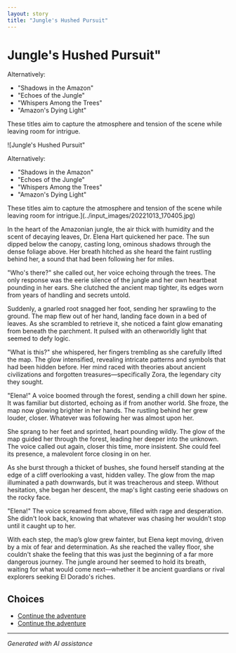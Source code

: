 ```yaml
---
layout: story
title: "Jungle's Hushed Pursuit"
---
```


# Jungle's Hushed Pursuit"

Alternatively:

* "Shadows in the Amazon"
* "Echoes of the Jungle"
* "Whispers Among the Trees"
* "Amazon's Dying Light"

These titles aim to capture the atmosphere and tension of the scene while leaving room for intrigue.

![Jungle's Hushed Pursuit"

Alternatively:

* "Shadows in the Amazon"
* "Echoes of the Jungle"
* "Whispers Among the Trees"
* "Amazon's Dying Light"

These titles aim to capture the atmosphere and tension of the scene while leaving room for intrigue.](../input_images/20221013_170405.jpg)

In the heart of the Amazonian jungle, the air thick with humidity and the scent of decaying leaves, Dr. Elena Hart quickened her pace. The sun dipped below the canopy, casting long, ominous shadows through the dense foliage above. Her breath hitched as she heard the faint rustling behind her, a sound that had been following her for miles.

"Who's there?" she called out, her voice echoing through the trees. The only response was the eerie silence of the jungle and her own heartbeat pounding in her ears. She clutched the ancient map tighter, its edges worn from years of handling and secrets untold.

Suddenly, a gnarled root snagged her foot, sending her sprawling to the ground. The map flew out of her hand, landing face down in a bed of leaves. As she scrambled to retrieve it, she noticed a faint glow emanating from beneath the parchment. It pulsed with an otherworldly light that seemed to defy logic.

"What is this?" she whispered, her fingers trembling as she carefully lifted the map. The glow intensified, revealing intricate patterns and symbols that had been hidden before. Her mind raced with theories about ancient civilizations and forgotten treasures—specifically Zora, the legendary city they sought.

"Elena!" A voice boomed through the forest, sending a chill down her spine. It was familiar but distorted, echoing as if from another world. She froze, the map now glowing brighter in her hands. The rustling behind her grew louder, closer. Whatever was following her was almost upon her.

She sprang to her feet and sprinted, heart pounding wildly. The glow of the map guided her through the forest, leading her deeper into the unknown. The voice called out again, closer this time, more insistent. She could feel its presence, a malevolent force closing in on her.

As she burst through a thicket of bushes, she found herself standing at the edge of a cliff overlooking a vast, hidden valley. The glow from the map illuminated a path downwards, but it was treacherous and steep. Without hesitation, she began her descent, the map's light casting eerie shadows on the rocky face.

"Elena!" The voice screamed from above, filled with rage and desperation. She didn't look back, knowing that whatever was chasing her wouldn’t stop until it caught up to her.

With each step, the map’s glow grew fainter, but Elena kept moving, driven by a mix of fear and determination. As she reached the valley floor, she couldn't shake the feeling that this was just the beginning of a far more dangerous journey. The jungle around her seemed to hold its breath, waiting for what would come next—whether it be ancient guardians or rival explorers seeking El Dorado's riches.


## Choices

* [Continue the adventure](./20221010_145455)
* [Continue the adventure](./144327630_3930950650332675_7163600755928566265_n)


---
*Generated with AI assistance*
